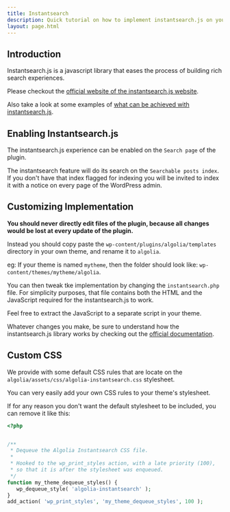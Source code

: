 ```yaml
---
title: Instantsearch
description: Quick tutorial on how to implement instantsearch.js on your WordPress website.
layout: page.html
---
```


## Introduction

Instantsearch.js is a javascript library that eases the process of building rich search experiences.

Please checkout the [official website of the instantsearch.js website](https://community.algolia.com/instantsearch.js/).

Also take a look at some examples of [what can be achieved with instantsearch.js](https://community.algolia.com/instantsearch.js/examples/).

## Enabling Instantsearch.js

The instantsearch.js experience can be enabled on the `Search page` of the plugin.

The instantsearch feature will do its search on the `Searchable posts index`. If you don't have that index flagged for indexing you will be invited to index it with a notice on every page of the WordPress admin.

## Customizing Implementation

**You should never directly edit files of the plugin, because all changes would be lost at every update of the plugin.**

Instead you should copy paste the `wp-content/plugins/algolia/templates` directory in your own theme, and rename it to `algolia`.

eg: If your theme is named `mytheme`, then the folder should look like: `wp-content/themes/mytheme/algolia`.

You can then tweak tke implementation by changing the `instantsearch.php` file. For simplicity purposes, that file contains both the HTML and the JavaScript required for the instantsearch.js to work.

Feel free to extract the JavaScript to a separate script in your theme.

Whatever changes you make, be sure to understand how the instantsearch.js library works by checking out the [official documentation](https://community.algolia.com/instantsearch.js/documentation/).


## Custom CSS

We provide with some default CSS rules that are locate on the `algolia/assets/css/algolia-instantsearch.css` stylesheet.

You can very easily add your own CSS rules to your theme's stylesheet.

If for any reason you don't want the default stylesheet to be included, you can remove it like this:

```php
<?php


/**
 * Dequeue the Algolia Instantsearch CSS file.
 *
 * Hooked to the wp_print_styles action, with a late priority (100),
 * so that it is after the stylesheet was enqueued.
 */
function my_theme_dequeue_styles() {
   wp_dequeue_style( 'algolia-instantsearch' );
}
add_action( 'wp_print_styles', 'my_theme_dequeue_styles', 100 );
```







